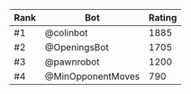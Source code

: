 Rank|Bot|Rating
---|---|---
#1|@colinbot|1885
#2|@OpeningsBot|1705
#3|@pawnrobot|1200
#4|@MinOpponentMoves|790
